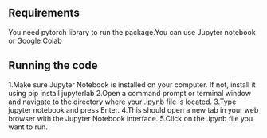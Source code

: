 ## Requirements
You need pytorch library to run the package.You can use Jupyter notebook or Google Colab
## Running the code
1.Make sure Jupyter Notebook is installed on your computer. If not, install it using pip install jupyterlab
2.Open a command prompt or terminal window and navigate to the directory where your .ipynb file is located.
3.Type jupyter notebook and press Enter.
4.This should open a new tab in your web browser with the Jupyter Notebook interface.
5.Click on the .ipynb file you want to run.


